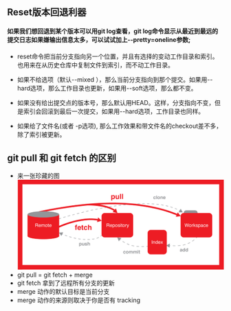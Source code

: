 ## Reset版本回退利器
#### 如果我们想回退到某个版本可以用git log查看，git log命令显示从最近到最远的提交日志如果嫌输出信息太多，可以试试加上--pretty=oneline参数;

* reset命令把当前分支指向另一个位置，并且有选择的变动工作目录和索引。也用来在从历史仓库中复制文件到索引，而不动工作目录。

* 如果不给选项（默认--mixed ），那么当前分支指向到那个提交。如果用--hard选项，那么工作目录也更新，如果用--soft选项，那么都不变。

* 如果没有给出提交点的版本号，那么默认用HEAD。这样，分支指向不变，但是索引会回滚到最后一次提交，如果用--hard选项，工作目录也同样。

* 如果给了文件名(或者 -p选项), 那么工作效果和带文件名的checkout差不多，除了索引被更新。

## git pull 和 git fetch 的区别
- 来一张珍藏的图
 ![](./img/git_pull.jpg)
- git pull = git fetch + merge
- git fetch 拿到了远程所有分支的更新
- merge 动作的默认目标是当前分支
- merge 动作的来源则取决于你是否有 tracking



